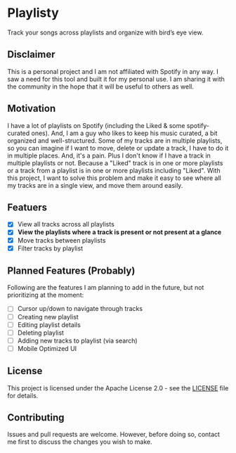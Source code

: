 # Playlisty

Track your songs across playlists and organize with bird’s eye view.

## Disclaimer

This is a personal project and I am not affiliated with Spotify in any way. I saw a need for this tool and built it for my personal use. I am sharing it with the community in the hope that it will be useful to others as well.

## Motivation

I have a lot of playlists on Spotify (including the Liked & some spotify-curated ones). And, I am a guy who likes to keep his music curated, a bit organized and well-structured.
Some of my tracks are in multiple playlists, so you can imagine if I want to move, delete or update a track, I have to do it in multiple places. And, it's a pain. Plus I don't know if I have a track in multiple playlists or not. Because a "Liked" track is in one or more playlists or a track from a playlist is in one or more playlists including "Liked".
With this project, I want to solve this problem and make it easy to see where all my tracks are in a single view, and move them around easily.

## Featuers

- [x] View all tracks across all playlists
- [x] **View the playlists where a track is present or not present at a glance**
- [x] Move tracks between playlists
- [x] Filter tracks by playlist

## Planned Features (Probably)

Following are the features I am planning to add in the future, but not prioritizing at the moment:

- [ ] Cursor up/down to navigate through tracks
- [ ] Creating new playlist
- [ ] Editing playlist details
- [ ] Deleting playlist
- [ ] Adding new tracks to playlist (via search)
- [ ] Mobile Optimized UI

## License

This project is licensed under the Apache License 2.0 - see the [LICENSE](LICENSE) file for details.

## Contributing

Issues and pull requests are welcome. However, before doing so,
contact me first to discuss the changes you wish to make.
